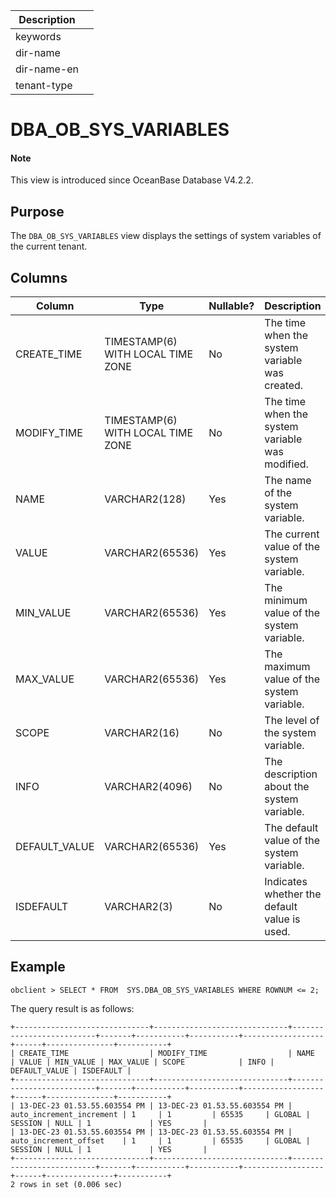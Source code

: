 | Description ||
|---|---|
| keywords ||
| dir-name ||
| dir-name-en ||
| tenant-type ||

# DBA_OB_SYS_VARIABLES

<main id="notice" type='explain'>
<h4>Note</h4>
<p>This view is introduced since OceanBase Database V4.2.2. </p>
</main>

## Purpose

The `DBA_OB_SYS_VARIABLES` view displays the settings of system variables of the current tenant. 

## Columns

| **Column** | **Type** | **Nullable?** | **Description** |
| --- | --- | --- | --- |
| CREATE_TIME | TIMESTAMP(6) WITH LOCAL TIME ZONE | No | The time when the system variable was created. |
| MODIFY_TIME | TIMESTAMP(6) WITH LOCAL TIME ZONE | No | The time when the system variable was modified. |
| NAME | VARCHAR2(128) | Yes | The name of the system variable. |
| VALUE | VARCHAR2(65536) | Yes | The current value of the system variable. |
| MIN_VALUE | VARCHAR2(65536) | Yes | The minimum value of the system variable. |
| MAX_VALUE | VARCHAR2(65536) | Yes | The maximum value of the system variable. |
| SCOPE | VARCHAR2(16) | No | The level of the system variable. |
| INFO | VARCHAR2(4096) | No | The description about the system variable. |
| DEFAULT_VALUE | VARCHAR2(65536) | Yes | The default value of the system variable. |
| ISDEFAULT | VARCHAR2(3) | No | Indicates whether the default value is used. |

## Example

```shell
obclient > SELECT * FROM  SYS.DBA_OB_SYS_VARIABLES WHERE ROWNUM <= 2;
```

The query result is as follows:

```shell
+------------------------------+------------------------------+--------------------------+-------+-----------+-----------+------------------+------+---------------+-----------+
| CREATE_TIME                  | MODIFY_TIME                  | NAME                     | VALUE | MIN_VALUE | MAX_VALUE | SCOPE            | INFO | DEFAULT_VALUE | ISDEFAULT |
+------------------------------+------------------------------+--------------------------+-------+-----------+-----------+------------------+------+---------------+-----------+
| 13-DEC-23 01.53.55.603554 PM | 13-DEC-23 01.53.55.603554 PM | auto_increment_increment | 1     | 1         | 65535     | GLOBAL | SESSION | NULL | 1             | YES       |
| 13-DEC-23 01.53.55.603554 PM | 13-DEC-23 01.53.55.603554 PM | auto_increment_offset    | 1     | 1         | 65535     | GLOBAL | SESSION | NULL | 1             | YES       |
+------------------------------+------------------------------+--------------------------+-------+-----------+-----------+------------------+------+---------------+-----------+
2 rows in set (0.006 sec)
```

